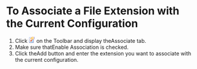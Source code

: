 # To Associate a File Extension with the Current Configuration

1. Click
![Properties for Current Configuration](../../images/properties.gif)
on the Toolbar and display theAssociate tab.
2. Make sure thatEnable Association is checked.
3. Click theAdd button and enter the extension you want to
associate with the current configuration.

